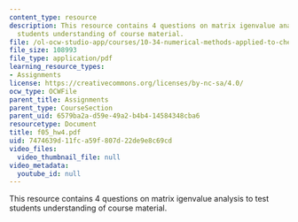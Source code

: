 ```yaml
---
content_type: resource
description: This resource contains 4 questions on matrix igenvalue analysis to test
  students understanding of course material.
file: /ol-ocw-studio-app/courses/10-34-numerical-methods-applied-to-chemical-engineering-fall-2005/7474639d11fca59f807d22de9e8c69cd_f05_hw4.pdf
file_size: 108993
file_type: application/pdf
learning_resource_types:
- Assignments
license: https://creativecommons.org/licenses/by-nc-sa/4.0/
ocw_type: OCWFile
parent_title: Assignments
parent_type: CourseSection
parent_uid: 6579ba2a-d59e-49a2-b4b4-14584348cba6
resourcetype: Document
title: f05_hw4.pdf
uid: 7474639d-11fc-a59f-807d-22de9e8c69cd
video_files:
  video_thumbnail_file: null
video_metadata:
  youtube_id: null
---
```

This resource contains 4 questions on matrix igenvalue analysis to test students understanding of course material.